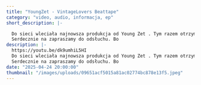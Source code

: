 ```yaml
---
title: "YoungZet - VintageLovers Beattape"
category: "video, audio, informacja, ep"
short_description: |-

  Do sieci wleciała najnowsza produkcja od Young Zet . Tym razem otrzymujemy 20 minut soczystego rapu w wersji instrumentalnej . Całość materiału powstała w stu procentach z starych płyt winylowych.
  Serdecznie na zapraszamy do odsłuchu. Bo
description: |-
  https://youtu.be/dk9umhiL5HI
  Do sieci wleciała najnowsza produkcja od Young Zet . Tym razem otrzymujemy 20 minut soczystego rapu w wersji instrumentalnej . Całość materiału powstała w stu procentach z starych płyt winylowych.
  Serdecznie na zapraszamy do odsłuchu. Bo
date: "2025-04-24 20:00:00"
thumbnail: "/images/uploads/09651acf5015a81ac02774bc878e13f5.jpeg"
---
```

